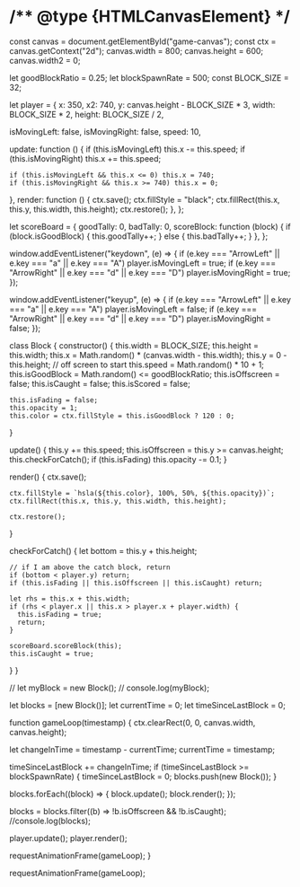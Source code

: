 # /** @type {HTMLCanvasElement} */
const canvas = document.getElementById("game-canvas");
const ctx = canvas.getContext("2d");
canvas.width = 800;
canvas.height = 600;
canvas.width2 = 0;

let goodBlockRatio = 0.25;
let blockSpawnRate = 500;
const BLOCK_SIZE = 32;

let player = {
  x: 350,
  x2: 740,
  y: canvas.height - BLOCK_SIZE * 3,
  width: BLOCK_SIZE * 2,
  height: BLOCK_SIZE / 2,

  isMovingLeft: false,
  isMovingRight: false,
  speed: 10,

  update: function () {
    if (this.isMovingLeft) this.x -= this.speed;
    if (this.isMovingRight) this.x += this.speed;

    if (this.isMovingLeft && this.x <= 0) this.x = 740;
    if (this.isMovingRight && this.x >= 740) this.x = 0;
  },
  render: function () {
    ctx.save();
    ctx.fillStyle = "black";
    ctx.fillRect(this.x, this.y, this.width, this.height);
    ctx.restore();
  },
};

let scoreBoard = {
  goodTally: 0,
  badTally: 0,
  scoreBlock: function (block) {
    if (block.isGoodBlock) {
      this.goodTally++;
    } else {
      this.badTally++;
    }
  },
};

window.addEventListener("keydown", (e) => {
  if (e.key === "ArrowLeft" || e.key === "a" || e.key === "A")
    player.isMovingLeft = true;
  if (e.key === "ArrowRight" || e.key === "d" || e.key === "D")
    player.isMovingRight = true;
});

window.addEventListener("keyup", (e) => {
  if (e.key === "ArrowLeft" || e.key === "a" || e.key === "A")
    player.isMovingLeft = false;
  if (e.key === "ArrowRight" || e.key === "d" || e.key === "D")
    player.isMovingRight = false;
});

class Block {
  constructor() {
    this.width = BLOCK_SIZE;
    this.height = this.width;
    this.x = Math.random() * (canvas.width - this.width);
    this.y = 0 - this.height; // off screen to start
    this.speed = Math.random() * 10 + 1;
    this.isGoodBlock = Math.random() <= goodBlockRatio;
    this.isOffscreen = false;
    this.isCaught = false;
    this.isScored = false;

    this.isFading = false;
    this.opacity = 1;
    this.color = ctx.fillStyle = this.isGoodBlock ? 120 : 0;
  }

  update() {
    this.y += this.speed;
    this.isOffscreen = this.y >= canvas.height;
    this.checkForCatch();
    if (this.isFading) this.opacity -= 0.1;
  }

  render() {
    ctx.save();

    ctx.fillStyle = `hsla(${this.color}, 100%, 50%, ${this.opacity})`;
    ctx.fillRect(this.x, this.y, this.width, this.height);

    ctx.restore();
  }

  checkForCatch() {
    let bottom = this.y + this.height;

    // if I am above the catch block, return
    if (bottom < player.y) return;
    if (this.isFading || this.isOffscreen || this.isCaught) return;

    let rhs = this.x + this.width;
    if (rhs < player.x || this.x > player.x + player.width) {
      this.isFading = true;
      return;
    }

    scoreBoard.scoreBlock(this);
    this.isCaught = true;
  }
}

// let myBlock = new Block();
// console.log(myBlock);

let blocks = [new Block()];
let currentTime = 0;
let timeSinceLastBlock = 0;

function gameLoop(timestamp) {
  ctx.clearRect(0, 0, canvas.width, canvas.height);

  let changeInTime = timestamp - currentTime;
  currentTime = timestamp;

  timeSinceLastBlock += changeInTime;
  if (timeSinceLastBlock >= blockSpawnRate) {
    timeSinceLastBlock = 0;
    blocks.push(new Block());
  }

  blocks.forEach((block) => {
    block.update();
    block.render();
  });

  blocks = blocks.filter((b) => !b.isOffscreen && !b.isCaught);
  //console.log(blocks);

  player.update();
  player.render();

  requestAnimationFrame(gameLoop);
}

requestAnimationFrame(gameLoop);
